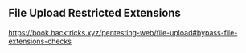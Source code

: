 ## File Upload Restricted Extensions
https://book.hacktricks.xyz/pentesting-web/file-upload#bypass-file-extensions-checks